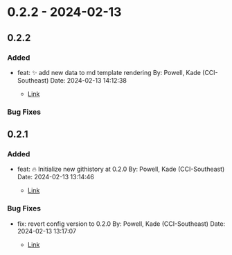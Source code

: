 # 0.2.2 - 2024-02-13

## 0.2.2
### Added

- feat: ✨ add new data to md template rendering By: Powell, Kade (CCI-Southeast) Date: 2024-02-13 14:12:38

    - [Link](https://github.com/Kade-Powell/GitScribe/commit/454cf4b3f9fa09f1e6c10ba23221eb90182af9d0)
  

### Bug Fixes
## 0.2.1
### Added

- feat: 🔥 Initialize new githistory at 0.2.0 By: Powell, Kade (CCI-Southeast) Date: 2024-02-13 13:14:46

    - [Link](https://github.com/Kade-Powell/GitScribe/commit/5b0b5bdc0f5a722c5347557712ab3e2e9558c74f)
  

### Bug Fixes

- fix: revert config version to 0.2.0 By: Powell, Kade (CCI-Southeast) Date: 2024-02-13 13:17:07

    - [Link](https://github.com/Kade-Powell/GitScribe/commit/856659c5c3a182b01b0668a9426455823483c8e6)
  
